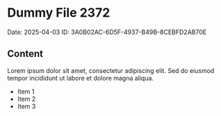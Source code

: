 # Dummy File 2372

Date: 2025-04-03
ID: 3A0B02AC-6D5F-4937-B49B-8CEBFD2AB70E

## Content

Lorem ipsum dolor sit amet, consectetur adipiscing elit.
Sed do eiusmod tempor incididunt ut labore et dolore magna aliqua.

* Item 1
* Item 2
* Item 3

